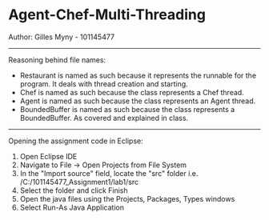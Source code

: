 # Agent-Chef-Multi-Threading

Author: Gilles Myny - 101145477

---------------------------------------
Reasoning behind file names:
- Restaurant is named as such because it represents the runnable for the program.
  It deals with thread creation and starting.
- Chef is named as such because the class represents a Chef thread.
- Agent is named as such because the class represents an Agent thread.
- BoundedBuffer is named as such because the class represents a BoundedBuffer.
  As covered and explained in class.

---------------------------------------
Opening the assignment code in Eclipse:
1. Open Eclipse IDE
2. Navigate to File -> Open Projects from File System
3. In the "Import source" field, locate the "src" folder
   i.e. /C:/101145477_Assignment1/lab1/src
4. Select the folder and click Finish
5. Open the java files using the Projects, Packages, Types windows
6. Select Run-As Java Application

